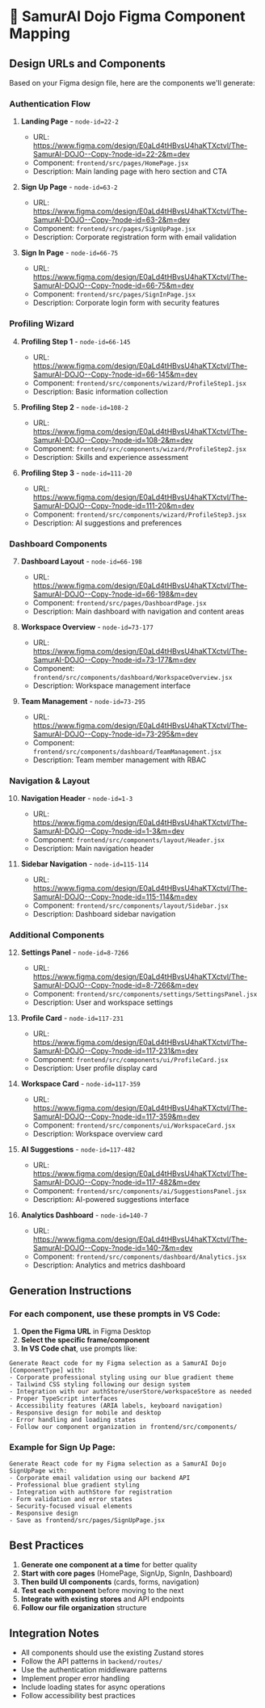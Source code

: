 # 🎨 SamurAI Dojo Figma Component Mapping

## Design URLs and Components

Based on your Figma design file, here are the components we'll generate:

### Authentication Flow
1. **Landing Page** - `node-id=22-2`
   - URL: https://www.figma.com/design/E0aLd4tHBvsU4haKTXctvl/The-SamurAI-DOJO--Copy-?node-id=22-2&m=dev
   - Component: `frontend/src/pages/HomePage.jsx`
   - Description: Main landing page with hero section and CTA

2. **Sign Up Page** - `node-id=63-2`
   - URL: https://www.figma.com/design/E0aLd4tHBvsU4haKTXctvl/The-SamurAI-DOJO--Copy-?node-id=63-2&m=dev
   - Component: `frontend/src/pages/SignUpPage.jsx`
   - Description: Corporate registration form with email validation

3. **Sign In Page** - `node-id=66-75`
   - URL: https://www.figma.com/design/E0aLd4tHBvsU4haKTXctvl/The-SamurAI-DOJO--Copy-?node-id=66-75&m=dev
   - Component: `frontend/src/pages/SignInPage.jsx`
   - Description: Corporate login form with security features

### Profiling Wizard
4. **Profiling Step 1** - `node-id=66-145`
   - URL: https://www.figma.com/design/E0aLd4tHBvsU4haKTXctvl/The-SamurAI-DOJO--Copy-?node-id=66-145&m=dev
   - Component: `frontend/src/components/wizard/ProfileStep1.jsx`
   - Description: Basic information collection

5. **Profiling Step 2** - `node-id=108-2`
   - URL: https://www.figma.com/design/E0aLd4tHBvsU4haKTXctvl/The-SamurAI-DOJO--Copy-?node-id=108-2&m=dev
   - Component: `frontend/src/components/wizard/ProfileStep2.jsx`
   - Description: Skills and experience assessment

6. **Profiling Step 3** - `node-id=111-20`
   - URL: https://www.figma.com/design/E0aLd4tHBvsU4haKTXctvl/The-SamurAI-DOJO--Copy-?node-id=111-20&m=dev
   - Component: `frontend/src/components/wizard/ProfileStep3.jsx`
   - Description: AI suggestions and preferences

### Dashboard Components
7. **Dashboard Layout** - `node-id=66-198`
   - URL: https://www.figma.com/design/E0aLd4tHBvsU4haKTXctvl/The-SamurAI-DOJO--Copy-?node-id=66-198&m=dev
   - Component: `frontend/src/pages/DashboardPage.jsx`
   - Description: Main dashboard with navigation and content areas

8. **Workspace Overview** - `node-id=73-177`
   - URL: https://www.figma.com/design/E0aLd4tHBvsU4haKTXctvl/The-SamurAI-DOJO--Copy-?node-id=73-177&m=dev
   - Component: `frontend/src/components/dashboard/WorkspaceOverview.jsx`
   - Description: Workspace management interface

9. **Team Management** - `node-id=73-295`
   - URL: https://www.figma.com/design/E0aLd4tHBvsU4haKTXctvl/The-SamurAI-DOJO--Copy-?node-id=73-295&m=dev
   - Component: `frontend/src/components/dashboard/TeamManagement.jsx`
   - Description: Team member management with RBAC

### Navigation & Layout
10. **Navigation Header** - `node-id=1-3`
    - URL: https://www.figma.com/design/E0aLd4tHBvsU4haKTXctvl/The-SamurAI-DOJO--Copy-?node-id=1-3&m=dev
    - Component: `frontend/src/components/layout/Header.jsx`
    - Description: Main navigation header

11. **Sidebar Navigation** - `node-id=115-114`
    - URL: https://www.figma.com/design/E0aLd4tHBvsU4haKTXctvl/The-SamurAI-DOJO--Copy-?node-id=115-114&m=dev
    - Component: `frontend/src/components/layout/Sidebar.jsx`
    - Description: Dashboard sidebar navigation

### Additional Components
12. **Settings Panel** - `node-id=8-7266`
    - URL: https://www.figma.com/design/E0aLd4tHBvsU4haKTXctvl/The-SamurAI-DOJO--Copy-?node-id=8-7266&m=dev
    - Component: `frontend/src/components/settings/SettingsPanel.jsx`
    - Description: User and workspace settings

13. **Profile Card** - `node-id=117-231`
    - URL: https://www.figma.com/design/E0aLd4tHBvsU4haKTXctvl/The-SamurAI-DOJO--Copy-?node-id=117-231&m=dev
    - Component: `frontend/src/components/ui/ProfileCard.jsx`
    - Description: User profile display card

14. **Workspace Card** - `node-id=117-359`
    - URL: https://www.figma.com/design/E0aLd4tHBvsU4haKTXctvl/The-SamurAI-DOJO--Copy-?node-id=117-359&m=dev
    - Component: `frontend/src/components/ui/WorkspaceCard.jsx`
    - Description: Workspace overview card

15. **AI Suggestions** - `node-id=117-482`
    - URL: https://www.figma.com/design/E0aLd4tHBvsU4haKTXctvl/The-SamurAI-DOJO--Copy-?node-id=117-482&m=dev
    - Component: `frontend/src/components/ai/SuggestionsPanel.jsx`
    - Description: AI-powered suggestions interface

16. **Analytics Dashboard** - `node-id=140-7`
    - URL: https://www.figma.com/design/E0aLd4tHBvsU4haKTXctvl/The-SamurAI-DOJO--Copy-?node-id=140-7&m=dev
    - Component: `frontend/src/components/dashboard/Analytics.jsx`
    - Description: Analytics and metrics dashboard

## Generation Instructions

### For each component, use these prompts in VS Code:

1. **Open the Figma URL** in Figma Desktop
2. **Select the specific frame/component**
3. **In VS Code chat**, use prompts like:

```
Generate React code for my Figma selection as a SamurAI Dojo [ComponentType] with:
- Corporate professional styling using our blue gradient theme
- Tailwind CSS styling following our design system
- Integration with our authStore/userStore/workspaceStore as needed
- Proper TypeScript interfaces
- Accessibility features (ARIA labels, keyboard navigation)
- Responsive design for mobile and desktop
- Error handling and loading states
- Follow our component organization in frontend/src/components/
```

### Example for Sign Up Page:
```
Generate React code for my Figma selection as a SamurAI Dojo SignUpPage with:
- Corporate email validation using our backend API
- Professional blue gradient styling
- Integration with authStore for registration
- Form validation and error states
- Security-focused visual elements
- Responsive design
- Save as frontend/src/pages/SignUpPage.jsx
```

## Best Practices

1. **Generate one component at a time** for better quality
2. **Start with core pages** (HomePage, SignUp, SignIn, Dashboard)
3. **Then build UI components** (cards, forms, navigation)
4. **Test each component** before moving to the next
5. **Integrate with existing stores** and API endpoints
6. **Follow our file organization** structure

## Integration Notes

- All components should use the existing Zustand stores
- Follow the API patterns in `backend/routes/`
- Use the authentication middleware patterns
- Implement proper error handling
- Include loading states for async operations
- Follow accessibility best practices
